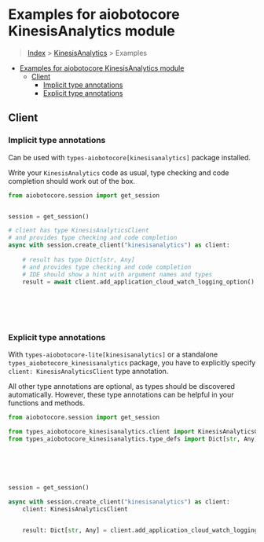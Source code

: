 <a id="examples-for-aiobotocore-kinesisanalytics-module"></a>

# Examples for aiobotocore KinesisAnalytics module

> [Index](../README.md) > [KinesisAnalytics](./README.md) > Examples

- [Examples for aiobotocore KinesisAnalytics module](#examples-for-aiobotocore-kinesisanalytics-module)
  - [Client](#client)
    - [Implicit type annotations](#implicit-type-annotations)
    - [Explicit type annotations](#explicit-type-annotations)

<a id="client"></a>

## Client

<a id="implicit-type-annotations"></a>

### Implicit type annotations

Can be used with `types-aiobotocore[kinesisanalytics]` package installed.

Write your `KinesisAnalytics` code as usual, type checking and code completion
should work out of the box.

```python
from aiobotocore.session import get_session


session = get_session()

# client has type KinesisAnalyticsClient
# and provides type checking and code completion
async with session.create_client("kinesisanalytics") as client:
    
    # result has type Dict[str, Any]
    # and provides type checking and code completion
    # IDE should show a hint with argument names and types
    result = await client.add_application_cloud_watch_logging_option()
    

    

    
```

<a id="explicit-type-annotations"></a>

### Explicit type annotations

With `types-aiobotocore-lite[kinesisanalytics]` or a standalone
`types_aiobotocore_kinesisanalytics` package, you have to explicitly specify
`client: KinesisAnalyticsClient` type annotation.

All other type annotations are optional, as types should be discovered
automatically. However, these type annotations can be helpful in your functions
and methods.

```python
from aiobotocore.session import get_session

from types_aiobotocore_kinesisanalytics.client import KinesisAnalyticsClient
from types_aiobotocore_kinesisanalytics.type_defs import Dict[str, Any]






session = get_session()

async with session.create_client("kinesisanalytics") as client:
    client: KinesisAnalyticsClient

    
    result: Dict[str, Any] = client.add_application_cloud_watch_logging_option()
    

    

    
```
